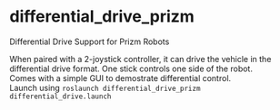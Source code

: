 # differential_drive_prizm

Differential Drive Support for Prizm Robots <br>

When paired with a 2-joystick controller, it can drive the vehicle in the differential drive format. One stick controls one side of the robot.
<br>
Comes with a simple GUI to demostrate differential control. <br>
Launch using `roslaunch differential_drive_prizm differential_drive.launch`
